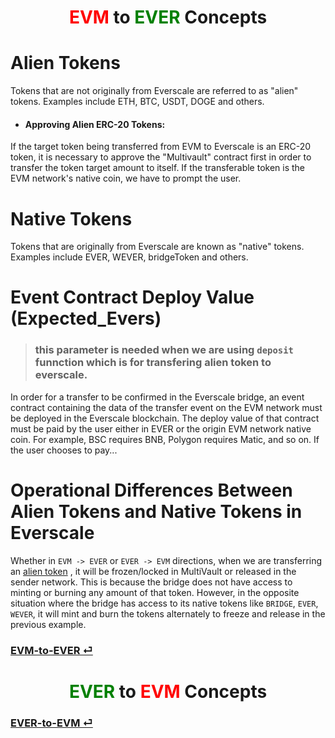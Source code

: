 # <center> <span style="color:red"> EVM </span> to <span style="color:green"> EVER </span> Concepts</center>

# Alien Tokens

Tokens that are not originally from Everscale are referred to as "alien" tokens. Examples include ETH, BTC, USDT, DOGE and others.

- #### Approving Alien ERC-20 Tokens:

If the target token being transferred from EVM to Everscale is an ERC-20 token, it is necessary to approve the "Multivault" contract first in order to transfer the token target amount to itself. If the transferable token is the EVM network's native coin, we have to prompt the user.

# Native Tokens

Tokens that are originally from Everscale are known as "native" tokens. Examples include EVER, WEVER, bridgeToken and others.

# Event Contract Deploy Value (Expected_Evers)

> ### this parameter is needed when we are using `deposit` funnction which is for transfering alien token to everscale.

In order for a transfer to be confirmed in the Everscale bridge, an event contract containing the data of the transfer event on the EVM network must be deployed in the Everscale blockchain. The deploy value of that contract must be paid by the user either in EVER or the origin EVM network native coin. For example, BSC requires BNB, Polygon requires Matic, and so on. If the user chooses to pay...

# Operational Differences Between Alien Tokens and Native Tokens in Everscale

Whether in `EVM -> EVER` or `EVER -> EVM` directions, when we are transferring an [alien token](#alien-tokens) , it will be frozen/locked in MultiVault or released in the sender network. This is because the bridge does not have access to minting or burning any amount of that token. However, in the opposite situation where the bridge has access to its native tokens like `BRIDGE`, `EVER`, `WEVER`, it will mint and burn the tokens alternately to freeze and release in the previous example.

### [EVM-to-EVER ⏎](./EVM-to-EVER.md)

# <center> <span style="color:green"> EVER </span> to <span style="color:red"> EVM </span> Concepts</center>

### [EVER-to-EVM ⏎](./EVER-to-EVM.md)
